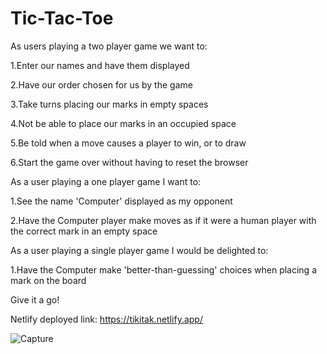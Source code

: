 # Tic-Tac-Toe
As users playing a two player game we want to:

1.Enter our names and have them displayed

2.Have our order chosen for us by the game

3.Take turns placing our marks in empty spaces

4.Not be able to place our marks in an occupied space

5.Be told when a move causes a player to win, or to draw

6.Start the game over without having to reset the browser

As a user playing a one player game I want to:

1.See the name 'Computer' displayed as my opponent

2.Have the Computer player make moves as if it were a human player with the correct mark in an empty space

As a user playing a single player game I would be delighted to:

1.Have the Computer make 'better-than-guessing' choices when placing a mark on the board

Give it a go! 

Netlify deployed link: 
https://tikitak.netlify.app/

![Capture](https://user-images.githubusercontent.com/113475440/201560625-ebf7b0cf-cf37-4c16-9765-4317d770400e.PNG)
